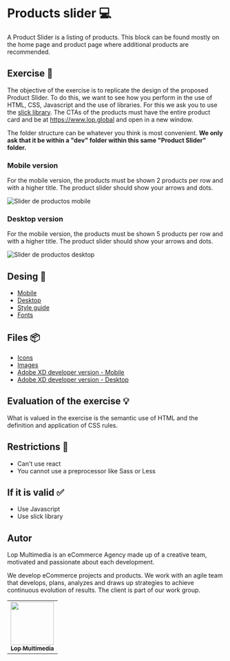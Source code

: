 # Products slider 💻
A Product Slider is a listing of products. This block can be found mostly on the home page and product page where additional products are recommended.

## Exercise 📢
The objective of the exercise is to replicate the design of the proposed Product Slider. To do this, we want to see how you perform in the use of HTML, CSS, Javascript and the use of libraries. For this we ask you to use the [slick library](https://kenwheeler.github.io/slick/). The CTAs of the products must have the entire product card and be at https://www.lop.global and open in a new window.

The folder structure can be whatever you think is most convenient. **We only ask that it be within a "dev" folder within this same "Product Slider" folder.**

### Mobile version
For the mobile version, the products must be shown 2 products per row and with a higher title. The product slider should show your arrows and dots.

![Slider de productos mobile](https://i.imgur.com/kRoFlfe.png)

### Desktop version
For the mobile version, the products must be shown 5 products per row and with a higher title. The product slider should show your arrows and dots.

![Slider de productos desktop](https://i.imgur.com/oODVP1m.png)

## Desing 🎨
- [Mobile](https://xd.adobe.com/view/03dc2157-e4e5-48a9-89df-fc2ddb675e98-568f/)
- [Desktop](https://xd.adobe.com/view/d8ec4cb1-8d9f-4ed6-98b4-634b2b6171bc-8dbf/)
- [Style guide](https://xd.adobe.com/view/c85a4db6-bfc3-42c8-8593-d157e02ca192-9d09/)
- [Fonts](https://fonts.google.com/specimen/Montserrat)

## Files 📦
- [Icons](05-product-slider\materiales\svg)
- [Images](05-product-slider\materiales\img)
- [Adobe XD developer version - Mobile](https://xd.adobe.com/view/d1e607d2-d22a-480f-9995-f6b460812aeb-84b5/)
- [Adobe XD developer version - Desktop](https://xd.adobe.com/view/a192f338-1066-4a6b-8e1c-ab8e87a853ef-f4c1/)

## Evaluation of the exercise 💡
What is valued in the exercise is the semantic use of HTML and the definition and application of CSS rules.

## Restrictions 🚧
- Can't use react
- You cannot use a preprocessor like Sass or Less

## If it is valid ✅
- Use Javascript
- Use slick library

## Autor

Lop Multimedia is an eCommerce Agency made up of a creative team, motivated and passionate about each development.

We develop eCommerce projects and products. We work with an agile team that develops, plans, analyzes and draws up strategies to achieve continuous evolution of results. The client is part of our work group.

<table>
  <tr>
    <td align="center"><a href="http://www.lop.global"><img src="https://avatars.githubusercontent.com/u/4690559?v=4" width="100px;" alt=""/><br /><sub><b>Lop Multimedia</b></sub></a></td>
  </tr>
</table>
